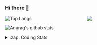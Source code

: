 ### Hi there 👋

<!--
**tao8687/tao8687** is a ✨ _special_ ✨ repository because its `README.md` (this file) appears on your GitHub profile.

Here are some ideas to get you started:

- 🔭 I’m currently working on ...
- 🌱 I’m currently learning ...
- 👯 I’m looking to collaborate on ...
- 🤔 I’m looking for help with ...
- 💬 Ask me about ...
- 📫 How to reach me: ...
- 😄 Pronouns: ...
- ⚡ Fun fact: ...
-->

<img align='right' src="https://media.giphy.com/media/M9gbBd9nbDrOTu1Mqx/giphy.gif" width="240">

  
![Top Langs](https://github-readme-stats.vercel.app/api/top-langs/?username=tao8687&layout=compact&title_color=23238E&text_color=A67D3D)

![Anurag's github stats](https://github-readme-stats.vercel.app/api?username=tao8687&show_icons=true&&text_color=A67D3D&title_color=23238E&show_icons=false&count_private=true&hide=stars)

<details>
  <summary>:zap: Coding Stats</summary>
  <br>
    
<!--START_SECTION:waka-->
![Code Time](http://img.shields.io/badge/Code%20Time-1%2C365%20hrs%2024%20mins-blue)

![Profile Views](http://img.shields.io/badge/Profile%20Views-11-blue)

**🐱 My GitHub Data** 

> 📦 1.5 MB Used in GitHub's Storage 
 > 
> 🏆 230 Contributions in the Year 2023
 > 
> 🚫 Not Opted to Hire
 > 
> 📜 50 Public Repositories 
 > 
> 🔑 22 Private Repositories 
 > 
**I'm an Early 🐤** 

```text
🌞 Morning                1100 commits        █████████████████████░░░░   84.36 % 
🌆 Daytime                84 commits          ██░░░░░░░░░░░░░░░░░░░░░░░   06.44 % 
🌃 Evening                116 commits         ██░░░░░░░░░░░░░░░░░░░░░░░   08.90 % 
🌙 Night                  4 commits           ░░░░░░░░░░░░░░░░░░░░░░░░░   00.31 % 
```
📅 **I'm Most Productive on Wednesday** 

```text
Monday                   188 commits         ████░░░░░░░░░░░░░░░░░░░░░   14.42 % 
Tuesday                  175 commits         ███░░░░░░░░░░░░░░░░░░░░░░   13.42 % 
Wednesday                240 commits         █████░░░░░░░░░░░░░░░░░░░░   18.40 % 
Thursday                 166 commits         ███░░░░░░░░░░░░░░░░░░░░░░   12.73 % 
Friday                   183 commits         ████░░░░░░░░░░░░░░░░░░░░░   14.03 % 
Saturday                 179 commits         ███░░░░░░░░░░░░░░░░░░░░░░   13.73 % 
Sunday                   173 commits         ███░░░░░░░░░░░░░░░░░░░░░░   13.27 % 
```


📊 **This Week I Spent My Time On** 

```text
🕑︎ Time Zone: Asia/Shanghai

💬 Programming Languages: 
Bash                     5 mins              ███████████████░░░░░░░░░░   61.39 % 
Other                    2 mins              ████████░░░░░░░░░░░░░░░░░   31.86 % 
Git Config               0 secs              █░░░░░░░░░░░░░░░░░░░░░░░░   03.64 % 
Devicetree               0 secs              █░░░░░░░░░░░░░░░░░░░░░░░░   02.81 % 
Makefile                 0 secs              ░░░░░░░░░░░░░░░░░░░░░░░░░   00.31 % 

🔥 Editors: 
VS Code                  8 mins              █████████████████████████   100.00 % 

🐱‍💻 Projects: 
TS0845_208               8 mins              █████████████████████████   100.00 % 

💻 Operating System: 
Linux                    8 mins              █████████████████████████   100.00 % 
```

**I Mostly Code in Python** 

```text
Python                   9 repos             ████████░░░░░░░░░░░░░░░░░   31.03 % 
C++                      7 repos             ██████░░░░░░░░░░░░░░░░░░░   24.14 % 
JavaScript               2 repos             ██░░░░░░░░░░░░░░░░░░░░░░░   06.90 % 
Batchfile                1 repo              █░░░░░░░░░░░░░░░░░░░░░░░░   03.45 % 
HTML                     1 repo              █░░░░░░░░░░░░░░░░░░░░░░░░   03.45 % 
```



**Timeline**

![Lines of Code chart](https://raw.githubusercontent.com/tao8687/tao8687/master/assets/bar_graph.png)


 Last Updated on 17/08/2023 01:06:28 UTC
<!--END_SECTION:waka-->
</details>
